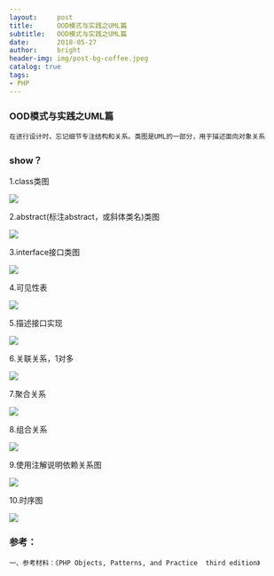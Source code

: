 ```yaml
---
layout:     post
title:      OOD模式与实践之UML篇
subtitle:   OOD模式与实践之UML篇
date:       2018-05-27
author:     bright
header-img: img/post-bg-coffee.jpeg
catalog: true
tags:
- PHP
---
```


### OOD模式与实践之UML篇

```
在进行设计时，忘记细节专注结构和关系。类图是UML的一部分，用于描述面向对象关系
```


### show？

1.class类图

![](https://raw.githubusercontent.com/brightyuan/brightyuan.github.io/master/img/php-6-1.png)

2.abstract(标注abstract，或斜体类名)类图

![](https://raw.githubusercontent.com/brightyuan/brightyuan.github.io/master/img/php6-2.png)

3.interface接口类图

![](https://raw.githubusercontent.com/brightyuan/brightyuan.github.io/master/img/php6-4.png)

4.可见性表

![](https://raw.githubusercontent.com/brightyuan/brightyuan.github.io/master/img/php6-1table.png)

5.描述接口实现

![](https://raw.githubusercontent.com/brightyuan/brightyuan.github.io/master/img/php-6-8.png)

6.关联关系，1对多

![](https://raw.githubusercontent.com/brightyuan/brightyuan.github.io/master/img/php6-12.png)

7.聚合关系

![](https://raw.githubusercontent.com/brightyuan/brightyuan.github.io/master/img/php6-14.png)

8.组合关系

![](https://raw.githubusercontent.com/brightyuan/brightyuan.github.io/master/img/php6-15.png)

9.使用注解说明依赖关系图

![](https://raw.githubusercontent.com/brightyuan/brightyuan.github.io/master/img/php6-17.png)

10.时序图

![](https://raw.githubusercontent.com/brightyuan/brightyuan.github.io/master/img/php6-20.png)

### 参考：

```
一、参考材料：《PHP Objects, Patterns, and Practice  third edition》
```

